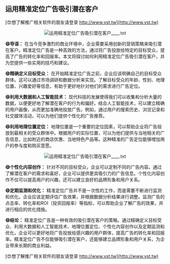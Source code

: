## **运用精准定位广告吸引潜在客户**

[😍想了解推广相关软件的朋友请登录 http://www.vst.tw](http://www.vst.tw)

 <center><img src="https://vst.tw/MP4/tuiguang/png/0.png" alt="运用精准定位广告吸引潜在客户____.txt"></center>

**😄导语：**
在当今竞争激烈的商业环境中，企业需要采用创新的营销策略来吸引潜在客户。精准定位广告是一种高效的方法，通过将广告投放给特定的目标受众，提高了广告的转化率和回报率。本文将探讨如何利用精准定位广告吸引潜在客户，并为您提供一些实用的技巧和建议。

**😄精确定义目标受众：**
在开始精准定位广告之前，企业应该明确自己的目标受众群体。这可以通过市场调研和数据分析来实现。了解目标受众的年龄、性别、地理位置、兴趣爱好等信息，有助于更好地针对他们的需求进行广告定位。

**😄利用大数据和人工智能技术：**
现代科技的发展使得我们可以收集和分析大量的数据，以便更好地了解潜在客户的行为和偏好。结合人工智能技术，可以建立精确的用户画像，从而更加准确地投放广告。例如，通过用户的搜索历史、浏览记录和社交媒体活动，可以为他们提供个性化的广告推荐。

**😄利用地理位置定位：**
地理位置是一个重要的定位因素，可以帮助企业将广告投放到最相关的受众群体中。根据用户的实际位置，可以为他们提供与当地相关的广告信息，比如附近的商店优惠、当地特色产品等。这种精准的广告定位能够增加用户的参与度和购买意愿。

 <center><img src="https://vst.tw/MP4/tuiguang/png/2.png" alt="运用精准定位广告吸引潜在客户____.txt"></center>

**😄个性化内容创作：**
针对不同的目标受众，企业可以定制不同的广告内容。通过了解潜在客户的需求和喜好，企业可以提供更具吸引力的广告信息。个性化内容创作不仅可以提高用户的兴趣，还可以建立良好的品牌形象和用户关系。

**😄定期监测和优化：**
精准定位广告并不是一次性的工作，而是需要不断进行监测和优化。企业应该定期评估广告效果，并根据数据分析结果进行调整。监测广告的点击率、转化率和ROI（投资回报率）等指标，可以帮助企业了解广告的效果，并进行相应的优化措施。

**😄结论：**
精准定位广告是一种有效的吸引潜在客户的策略。通过精确定义目标受众、利用大数据和人工智能技术、地理位置定位、个性化内容创作以及定期监测和优化，企业可以更好地将广告投放给感兴趣的用户群体，提高广告的转化率和回报率。精准定位广告不仅能够吸引潜在客户，还能够建立品牌形象和用户关系，为企业带来长期的商业利益。

[😍想了解推广相关软件的朋友请登录 http://www.vst.tw](http://www.vst.tw)



